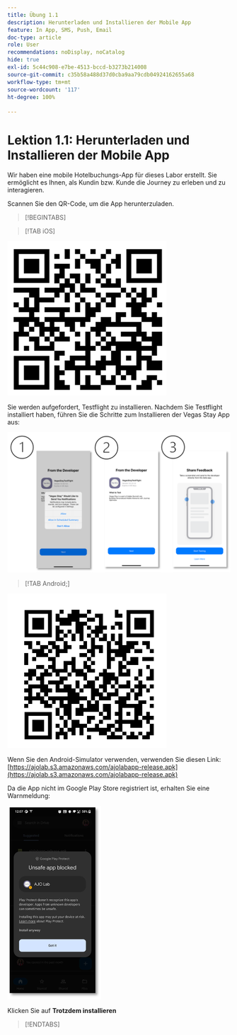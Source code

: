 ```yaml
---
title: Übung 1.1
description: Herunterladen und Installieren der Mobile App
feature: In App, SMS, Push, Email
doc-type: article
role: User
recommendations: noDisplay, noCatalog
hide: true
exl-id: 5c44c908-e7be-4513-bccd-b3273b214008
source-git-commit: c35b58a488d37d0cba9aa79cdb04924162655a68
workflow-type: tm+mt
source-wordcount: '117'
ht-degree: 100%

---
```


# Lektion 1.1: Herunterladen und Installieren der Mobile App

Wir haben eine mobile Hotelbuchungs-App für dieses Labor erstellt. Sie ermöglicht es Ihnen, als Kundin bzw. Kunde die Journey zu erleben und zu interagieren.

Scannen Sie den QR-Code, um die App herunterzuladen.

>[!BEGINTABS]

>[!TAB iOS]

![QR-Code für iOS](/help/assets/lab731-ios-qr-code.png)

Sie werden aufgefordert, Testflight zu installieren. Nachdem Sie Testflight installiert haben, führen Sie die Schritte zum Installieren der Vegas Stay App aus:

![Installationsschritte für iOS](/help/assets/lab731-install-ios.png)

>[!TAB Android;]

![QR-Code für Android](/help/assets/lab731-android-qr-code.png)

Wenn Sie den Android-Simulator verwenden, verwenden Sie diesen Link: [https://ajolab.s3.amazonaws.com/ajolabapp-release.apk](https://ajolab.s3.amazonaws.com/ajolabapp-release.apk)

Da die App nicht im Google Play Store registriert ist, erhalten Sie eine Warnmeldung:

![Android-Warnbildschirm](/help/assets/lab731-install-android.png)

Klicken Sie auf **Trotzdem installieren**

>[!ENDTABS]
